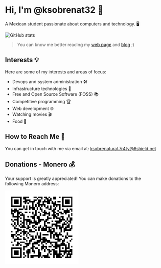 # Hi, I'm @ksobrenat32 👋

A Mexican student passionate about computers and technology. 🖥️

![GitHub stats](https://github-readme-stats.vercel.app/api?username=ksobrenat32)

> You can know me better reading my [web page](https://ks32.dev/) and [blog](https://ks32.dev/log) ;)

## Interests 💡

Here are some of my interests and areas of focus:

- Devops and system administration 🛠️
- Infrastructure technologies 🚀
- Free and Open Source Software (FOSS) 📚
- Competitive programming 🏆
- Web development 🌐
- Watching movies 🎬
- Food 🍔

## How to Reach Me 📧

You can get in touch with me via email at: <ksobrenatural.7r4ty@8shield.net>

## Donations - Monero 💰

Your support is greatly appreciated! You can make donations to the following
 Monero address:

![Monero Address](monero.png)

<!---
Easter egg :p
--->
